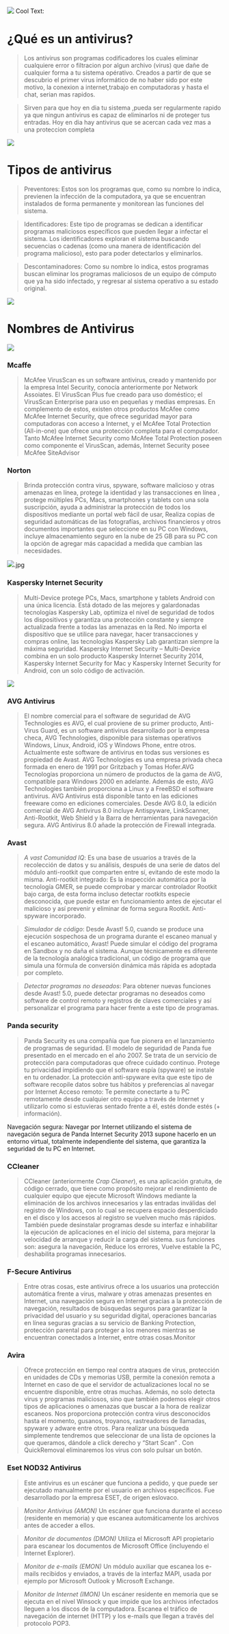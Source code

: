 ![](https://images.cooltext.com/5136751.png)
<a href="http://es.cooltext.com" target="_top"><img src="https://cooltext.com/images/ct_pixel.gif" width="80" height="15" alt="Cool Text: Generador de Logotipos y Gráficos." border="0" /></a>

# ¿Qué es un antivirus?

> Los antivirus son programas codificadores los cuales eliminar cualquiere error o filtracion por algun archivo (virus) que dañe de cualquier forma a tu sistema opérativo. Creados a partir de que se descubrio el primer virus informático de no haber sido por este motivo, la conexion a internet,trabajo en computadoras y hasta el chat, serian mas rapidos.

> Sirven para que hoy en dia tu sistema ,pueda ser regularmente rapido ya que ningun antivirus es capaz de eliminarlos ni de proteger tus entradas. Hoy en dia hay antivirus que se acercan cada vez mas a una proteccion completa

![](http://www.comofuncionatodo.net/wp-content/uploads/2015/06/como-funcionan-antivirus.jpg)

# Tipos de antivirus

> Preventores: Estos son los programas que, como su nombre lo indica, previenen la infección de la computadora, ya que se encuentran instalados de forma permanente y monitorean las funciones del sistema.

> Identificadores: Este tipo de programas se dedican a identificar programas maliciosos específicos que pueden llegar a infectar el sistema. Los identificadores exploran el sistema buscando secuencias o cadenas (como una manera de identificación del programa malicioso), esto para poder detectarlos y eliminarlos.

> Descontaminadores: Como su nombre lo indica, estos programas buscan eliminar los programas maliciosos de un equipo de cómputo que ya ha sido infectado, y regresar al sistema operativo a su estado original.

![](http://u.jimdo.com/www23/o/sfb9debcd89cb036d/img/i9b2aca697b24d7db/1358730234/std/image.png)

# Nombres de Antivirus
![](https://blogcortez.files.wordpress.com/2015/06/los-5-antivirus-mas-usados.jpg)

### Mcaffe

> McAfee VirusScan es un software antivirus, creado y mantenido por la empresa Intel Security, conocía anteriormente por Network Assoiates. El VirusScan Plus fue creado para uso doméstico; el VirusScan Enterprise para uso en pequeñas y medias empresas. En complemento de estos, existen otros productos McAfee como McAfee Internet Security, que ofrece seguridad mayor para computadoras con acceso a Internet, y el McAfee Total Protection (All-in-one) que ofrece una protección completa para el computador. Tanto McAfee Internet Security como McAfee Total Protection poseen como componente el VirusScan, además, Internet Security posee McAfee SiteAdvisor

### Norton

> Brinda protección contra virus, spyware, software malicioso y otras amenazas en línea, protege la identidad y las transacciones en línea , protege múltiples PCs, Macs, smartphones y tablets con una sola suscripción, ayuda a administrar la protección de todos los dispositivos mediante un portal web fácil de usar, Realiza copias de seguridad automáticas de las fotografías, archivos financieros y otros documentos importantes que seleccione en su PC con Windows, incluye almacenamiento seguro en la nube de 25 GB para su PC con la opción de agregar más capacidad a medida que cambian las necesidades.

![](https://assets.pcmag.com/media/images/486655-norton-logo-good.png?width=810&height=456).jpg

### Kaspersky Internet Security

> Multi-Device protege PCs, Macs, smartphone y tablets Android con una única licencia. Está dotado de las mejores y galardonadas tecnologías Kaspersky Lab, optimiza el nivel de seguridad de todos los dispositivos y garantiza una protección constante y siempre actualizada frente a todas las amenazas en la Red. No importa el dispositivo que se utilice para navegar, hacer transacciones y compras online, las tecnologías Kaspersky Lab garantizan siempre la máxima seguridad. Kaspersky Internet Security – Multi-Device combina en un solo producto Kaspersky Internet Security 2014, Kaspersky Internet Security for Mac y Kaspersky Internet Security for Android, con un solo código de activación.

![](https://latam.kaspersky.com/content/es-mx/images/b2c/product-box-KISMD.png)

### AVG Antivirus

> El nombre comercial para el software de seguridad de AVG Technologies es AVG, el cual proviene de su primer producto, Anti-Virus Guard, es un software antivirus desarrollado por la empresa checa, AVG Technologies, disponible para sistemas operativos Windows, Linux, Android, iOS y Windows Phone, entre otros. Actualmente este software de antivirus en todas sus versiones es propiedad de Avast. AVG Technologies es una empresa privada checa formada en enero de 1991 por Gritzbach y Tomas Hofer.AVG Tecnologías proporciona un número de productos de la gama de AVG, compatible para Windows 2000 en adelante. Además de esto, AVG Technologies también proporciona a Linux y a FreeBSD el software antivirus. AVG Antivirus está disponible tanto en las ediciones freeware como en ediciones comerciales. Desde AVG 8.0, la edición comercial de AVG Antivirus 8.0 incluye Antispyware, LinkScanner, Anti-Rootkit, Web Shield y la Barra de herramientas para navegación segura. AVG Antivirus 8.0 añade la protección de Firewall integrada.

### Avast

> _A vast Comunidad IQ_: Es una base de usuarios a través de la recolección de datos y su análisis, después de una serie de datos del módulo anti-rootkit que comparten entre sí, evitando de este modo la misma. Anti-rootkit integrado: Es la inspección automática por la tecnología GMER, se puede comprobar y marcar controlador Rootkit bajo carga, de esta forma incluso detectar rootkits especie desconocida, que puede estar en funcionamiento antes de ejecutar el malicioso y así prevenir y eliminar de forma segura Rootkit. Anti-spyware incorporado.

> _Simulador de código_: Desde Avast! 5.0, cuando se produce una ejecución sospechosa de un programa durante el escaneo manual y el escaneo automático, Avast! Puede simular el código del programa en Sandbox y no daña el sistema. Aunque técnicamente es diferente de la tecnología analógica tradicional, un código de programa que simula una fórmula de conversión dinámica más rápida es adoptada por completo.

> _Detectar programas no deseados_: Para obtener nuevas funciones desde Avast! 5.0, puede detectar programas no deseados como software de control remoto y registros de claves comerciales y así personalizar el programa para hacer frente a este tipo de programas.

### Panda security

> Panda Security es una compañía que fue pionera en el lanzamiento de programas de seguridad. El modelo de seguridad de Panda fue presentado en el mercado en el año 2007. Se trata de un servicio de protección para computadoras que ofrece cuidado continuo.
> Protege tu privacidad impidiendo que el software espía (spyware) se instale en tu ordenador. La protección anti-spyware evita que este tipo de software recopile datos sobre tus hábitos y preferencias al navegar por Internet
Acceso remoto: Te permite conectarte a tu PC remotamente desde cualquier otro equipo a través de Internet y utilizarlo como si estuvieras sentado frente a él, estés donde estés (+ información).

Navegación segura: Navegar por Internet utilizando el sistema de navegación segura de Panda Internet Security 2013 supone hacerlo en un entorno virtual, totalmente independiente del sistema, que garantiza la seguridad de tu PC en Internet.

### CCleaner

> CCleaner (anteriormente _Crap Cleaner_), es una aplicación gratuita, de código cerrado, que tiene como propósito mejorar el rendimiento de cualquier equipo que ejecute Microsoft Windows mediante la eliminación de los archivos innecesarios y las entradas inválidas del registro de Windows, con lo cual se recupera espacio desperdiciado en el disco y los accesos al registro se vuelven mucho más rápidos. También puede desinstalar programas desde su interfaz e inhabilitar la ejecución de aplicaciones en el inicio del sistema, para mejorar la velocidad de arranque y reducir la carga del sistema. sus funciones son: asegura la navegación, Reduce los errores, Vuelve estable la PC, deshabilita programas innecesarios.

### F-Secure Antivirus

> Entre otras cosas, este antivirus ofrece a los usuarios una protección automática frente a virus, malware y otras amenazas presentes en Internet, una navegación segura en Internet gracias a la protección de navegación, resultados de búsquedas seguros para garantizar la privacidad del usuario y su seguridad digital, operaciones bancarias en línea seguras gracias a su servicio de Banking Protection, protección parental para proteger a los menores mientras se encuentran conectados a Internet, entre otras cosas.Monitor

### Avira

>Ofrece protección en tiempo real contra ataques de virus, protección en unidades de CDs y memorias USB, permite la conexión remota a Internet en caso de que el servidor de actualizaciones local no se encuentre disponible, entre otras muchas.
Además, no solo detecta virus y programas maliciosos, sino que también podemos elegir otros tipos de aplicaciones o amenazas que buscar a la hora de realizar escaneos. Nos proporciona protección contra virus desconocidos hasta el momento, gusanos, troyanos, rastreadores de llamadas, spyware y adware entre otros. Para realizar una búsqueda simplemente tendremos que seleccionar de una lista de opciones la que queramos, dándole a click derecho y “Start Scan” . Con QuickRemoval eliminaremos los virus con solo pulsar un botón.

### Eset NOD32 Antivirus

>Este antivirus es un escáner que funciona a pedido, y que puede ser ejecutado manualmente por el usuario en archivos específicos. Fue desarrollado por la empresa ESET, de origen eslovaco. 

> _Monitor Antivirus (AMON)_
Un escáner que funciona durante el acceso (residente en memoria) y que escanea automáticamente los archivos antes de acceder a ellos.

> _Monitor de documentos (DMON)_
Utiliza el Microsoft API propietario para escanear los documentos de Microsoft Office (incluyendo el Internet Explorer).

> _Monitor de e-mails (EMON)_
Un módulo auxiliar que escanea los e-mails recibidos y enviados, a través de la interfaz MAPI, usada por ejemplo por Microsoft Outlook y Microsoft Exchange.

> _Monitor de Internet (IMON)_
Un escáner residente en memoria que se ejecuta en el nivel Winsock y que impide que los archivos infectados lleguen a los discos de la computadora. Escanea el tráfico de navegación de internet (HTTP) y los e-mails que llegan a través del protocolo POP3.


